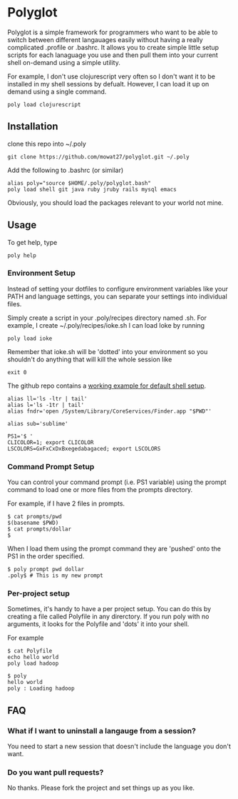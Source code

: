 # Polyglot

Polyglot is a simple framework for programmers who want to be able to switch between different langauages easily without having a really complicated .profile or .bashrc. It allows you to create simple little setup scripts for each lanaguage you use and then pull them into your current shell on-demand using a simple utility.

For example, I don't use clojurescript very often so I don't want it to be installed in my shell sessions by defualt.  However, I can load it up on demand using a single command.

```
poly load clojurescript
```

## Installation

clone this repo into ~/.poly

```
git clone https://github.com/mowat27/polyglot.git ~/.poly
```

Add the following to .bashrc (or similar)

```
alias poly="source $HOME/.poly/polyglot.bash"
poly load shell git java ruby jruby rails mysql emacs
```

Obviously, you should load the packages relevant to your world not mine.

## Usage

To get help, type 

```
poly help
```

### Environment Setup

Instead of setting your dotfiles to configure environment variables like your PATH and language settings, you can separate your settings into individual files.

Simply create a script in your .poly/recipes directory named <env>.sh.  For example, I create ~/.poly/recipes/ioke.sh I can load Ioke by running

```
poly load ioke
```

Remember that ioke.sh will be 'dotted' into your environment so you shouldn't do anything that will kill the whole session like 

```
exit 0
```

The github repo contains a [working example for default shell setup](https://github.com/mowat27/polyglot/blob/master/recipes/shell.sh).

```shell
alias ll='ls -ltr | tail'
alias l='ls -1tr | tail'
alias fndr='open /System/Library/CoreServices/Finder.app "$PWD"'

alias sub='sublime'

PS1='$ '
CLICOLOR=1; export CLICOLOR
LSCOLORS=GxFxCxDxBxegedabagaced; export LSCOLORS
```

### Command Prompt Setup

You can control your command prompt (i.e. PS1 variable) using the prompt command to load one or more files from the prompts directory.

For example, if I have 2 files in prompts.

```shell
$ cat prompts/pwd
$(basename $PWD)
$ cat prompts/dollar
$
```
When I load them using the prompt command they are 'pushed' onto the PS1 in the order specified.

```shell
$ poly prompt pwd dollar
.poly$ # This is my new prompt
```

### Per-project setup

Sometimes, it's handy to have a per project setup.  You can do this by creating a file called Polyfile in any direrctory.  If you run poly with no arguments, it looks for the Polyfile and 'dots' it into your shell.

For example

```
$ cat Polyfile
echo hello world
poly load hadoop

$ poly
hello world
poly : Loading hadoop
```

## FAQ

### What if I want to uninstall a langauge from a session?

You need to start a new session that doesn't include the language you don't want.

### Do you want pull requests?

No thanks.  Please fork the project and set things up as you like.


